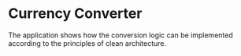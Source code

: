 # Currency Converter
The application shows how the conversion logic can be implemented according to the principles of clean architecture.
